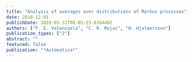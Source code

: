 ```yaml
---
title: "Analysis of averages over distributions of Markov processes"
date: 2018-12-01
publishDate: 2019-05-31T08:05:23.839449Z
authors: ["P. E. Valenzuela", "C. R. Rojas", "H. Hjalmarsson"]
publication_types: ["2"]
abstract: ""
featured: false
publication: "*Automatica*"
---
```


